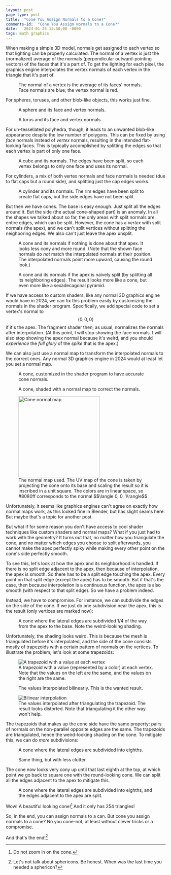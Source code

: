 ```yaml
---
layout: post
page-type: post
title:  "Cone You Assign Normals to a Cone?"
comments-id:  "Cone You Assign Normals to a Cone?"
date:   2024-01-26 13:50:00 -0800
tags: math graphics
---
```

When making a simple 3D model, normals get assigned to each vertex so that lighting can be properly calculated. The normal of a vertex is just the (normalized) average of the normals (perpendicular outward-pointing vectors) of the faces that it's a part of. To get the lighting for each pixel, the graphics engine interpolates the vertex normals of each vertex in the triangle that it's part of.

<div class="figrow">
    <figure>
        <fakecanvas src="{{ '/assets/posts/assign-normals-cone/average-normal.glb' | relative_url }}"
            alt="Face normals forming vertex normals"></fakecanvas>
        <figcaption>The normal of a vertex is the average of its faces' normals. Face normals are blue; the vertex normal is red.</figcaption>
    </figure>
</div>

For spheres, toruses, and other blob-like objects, this works just fine.

<div class="figrow">
    <figure>
        <fakecanvas src="{{ '/assets/posts/assign-normals-cone/sphere.glb' | relative_url }}"
            alt="Sphere normals"></fakecanvas>
        <figcaption>A sphere and its face and vertex normals.</figcaption>
    </figure>
    <figure>
        <fakecanvas src="{{ '/assets/posts/assign-normals-cone/torus.glb' | relative_url }}"
            alt="Torus normals"></fakecanvas>
        <figcaption>A torus and its face and vertex normals.</figcaption>
    </figure>
</div>

For un-tessellated polyhedra, though, it leads to an unwanted blob-like appearance despite the low number of polygons. This can be fixed by using *face* normals instead of *vertex* normals, resulting in the intended flat-looking faces. This is typically accomplished by splitting the edges so that each vertex is part of only one face.

<div class="figrow">
    <figure>
        <fakecanvas src="{{ '/assets/posts/assign-normals-cone/cube.glb' | relative_url }}"
            alt="Cube normals"></fakecanvas>
        <figcaption>A cube and its normals. The edges have been split, so each vertex belongs to only one face and uses its normal.</figcaption>
    </figure>
</div>

For cylinders, a mix of both vertex normals and face normals is needed (due to flat caps but a round side), and splitting just the cap edges works.

<div class="figrow">
    <figure>
        <fakecanvas src="{{ '/assets/posts/assign-normals-cone/cylinder.glb' | relative_url }}"
            alt="Cylinder normals"></fakecanvas>
        <figcaption>A cylinder and its normals. The rim edges have been split to create flat caps, but the side edges have not been split.</figcaption>
    </figure>
</div>

But then we have cones. The base is easy enough. Just split all the edges around it. But the side (the actual cone-shaped part) is an anomaly. In all the shapes we talked about so far, the only areas with split normals are entire edges, which can be split. However, the cone has a *vertex* with split normals (the apex), and we can't split vertices without splitting the neighboring edges. We also can't just leave the apex unsplit.

<div class="figrow">
    <figure>
        <fakecanvas src="{{ '/assets/posts/assign-normals-cone/cone-unsplit.glb' | relative_url }}"
            alt="Cone normals, apex unsplit"></fakecanvas>
        <figcaption>A cone and its normals if nothing is done about that apex. It looks less cony and more round. (Note that the shown face normals do <i>not</i> match the interpolated normals at their position. The interpolated normals point more upward, causing the round look.)</figcaption>
    </figure>
    <figure>
        <fakecanvas src="{{ '/assets/posts/assign-normals-cone/cone-split.glb' | relative_url }}"
            alt="Cone normals, apex split"></fakecanvas>
        <figcaption>A cone and its normals if the apex is naïvely split (by splitting all its neighboring edges). The result looks more like a cone, but even more like a sexadecagonal pyramid.</figcaption>
    </figure>
</div>

If we have access to custom shaders, like any normal 3D graphics engine would have in 2024, we can fix this problem easily by customizing the normals in the shader program. Specifically, we add special code to set a vertex's normal to $$\langle 0, 0, 0\rangle$$ if it's the apex. The fragment shader then, as usual, normalizes the normals after interpolation. (At this point, I will stop showing the face normals. I will also stop showing the apex normal because it's weird, and you should *experience* the *full glory* of the *spike* that is the apex.)

We can also just use a normal map to transform the interpolated normals to the correct ones. Any normal 3D graphics engine in 2024 would at least let you set a normal map.

<div class="figrow">
    <figure>
        <fakecanvas src="{{ '/assets/posts/assign-normals-cone/cone-shader-normals.glb' | relative_url }}"
            alt="Cone with custom shader" shaderTrick></fakecanvas>
        <figcaption>A cone, customized in the shader program to have accurate cone normals.</figcaption>
    </figure>
    <figure>
        <fakecanvas src="{{ '/assets/posts/assign-normals-cone/cone-mapped-normals.glb' | relative_url }}"
            alt="Cone with normal-mapped normals"></fakecanvas>
        <figcaption>A cone, shaded with a normal map to correct the normals.</figcaption>
    </figure>
    <figure>
        <img src="{{ '/assets/posts/assign-normals-cone/cone-normal-map.png' | relative_url }}"
            alt="Cone normal map" style="width:256px;"/>
        <figcaption>The normal map used. The UV map of the cone is taken by projecting the cone onto its base and
        scaling the result so it is inscribed in a unit square. The colors are in linear space, so 
        #8080ff corresponds to the normal $$\langle 0, 0, 1\rangle$$</figcaption>
    </figure>
</div>

Unfortunately, it seems like graphics engines can't agree on exactly how normal maps work, as this looked fine in Blender, but has slight seams here. But maybe that's a topic for another post.

But what if for some reason you don't have access to cool shader techniques like custom shaders and normal maps? What if you just had to work with the geometry? It turns out that, no matter how you triangulate the cone, and no matter which edges you choose to split afterwards, you cannot make the apex perfectly spiky while making every other point on the cone's side perfectly smooth.

To see this, let's look at how the apex and its neighborhood is handled. If there is no split edge adjacent to the apex, then because of interpolation, the apex is smooth. So there has to be a split edge touching the apex. Every point on that split edge (except the apex) has to be smooth. But if that's the case, then because interpolation is a continuous function, the apex is also smooth (with respect to that split edge). So we have a problem indeed.

Instead, we have to compromise. For instance, we can subdivide the edges on the side of the cone. If we just do one subdivision near the apex, this is the result (only vertices are marked now):

<div class="figrow">
    <figure>
        <fakecanvas src="{{ '/assets/posts/assign-normals-cone/cone-subdivide-apex.glb' | relative_url }}"
            alt="Cone subdivided near apex"></fakecanvas>
        <figcaption>A cone where the lateral edges are subdivided 1/4 of the way from the apex to the base. Note the weird-looking shading.</figcaption>
    </figure>
</div>

Unfortunately, the shading looks weird. This is because the mesh is triangulated before it's interpolated, and the side of the cone consists mostly of trapezoids with a certain pattern of normals on the vertices. To illustrate the problem, let's look at some trapezoids:

<div class="figrow">
    <figure>
        <img src="{{ '/assets/posts/assign-normals-cone/trapezoid.svg' | relative_url }}"
            alt="A trapezoid with a value at each vertex"/>
        <figcaption>A trapezoid with a value (represented by a color) at each vertex. Note that the values on the left are the same, and the values on the right are the same.</figcaption>
    </figure>
    <figure>
        <object data="{{ '/assets/posts/assign-normals-cone/trapezoid-interpolation.svg' | relative_url }}"
            alt="Bilinear interpolation"></object>
        <figcaption>The values interpolated bilinearly. This is the wanted result.</figcaption>
    </figure>
    <figure>
        <img src="{{ '/assets/posts/assign-normals-cone/trapezoid-triangulated.svg' | relative_url }}"
            alt="Bilinear interpolation"/>
        <figcaption>The values interpolated after triangulating the trapezoid. The result looks distorted.
        Note that triangulating it the other way won't help.</figcaption>
    </figure>
</div>

The trapezoids that makes up the cone side have the same property: pairs of normals on the non-parallel opposite edges are the same. The trapezoids are triangulated, hence the weird-looking shading on the cone. To mitigate this, we can do *more* subdivisions:

<div class="figrow">
    <figure>
        <fakecanvas src="{{ '/assets/posts/assign-normals-cone/cone-multi-subdivide.glb' | relative_url }}"
            alt="Cone with multiple subdivisions"></fakecanvas>
        <figcaption>A cone where the lateral edges are subdivided into eighths.</figcaption>
    </figure>
    <figure>
        <fakecanvas src="{{ '/assets/posts/assign-normals-cone/cone-multi-subdivide-clean.glb' | relative_url }}"
            alt="Cone with multiple subdivisions and less clutter"></fakecanvas>
        <figcaption>Same thing, but with less clutter.</figcaption>
    </figure>
</div>

The cone now looks very cony up until that last eighth at the top, at which point we go back to square one with the round-looking cone.
We can split all the edges adjacent to the apex to mitigate this.

<div class="figrow">
    <figure>
        <fakecanvas src="{{ '/assets/posts/assign-normals-cone/cone-multi-subdivide-split.glb' | relative_url }}"
            alt="Cone with multiple subdivisions and split edges adjacent to the apex"></fakecanvas>
        <figcaption>A cone where the lateral edges are subdivided into eighths, and the edges adjacent to the apex are split.</figcaption>
    </figure>
</div>

Wow! A beautiful looking cone![^zoom] And it only has 254 triangles!

So, in the end, you can assign normals to a can. But cone you assign normals to a cone? No you cone-not, at least without clever tricks or a compromise.

And that's the end![^sphericon]

[^zoom]: Do not zoom in on the cone.
[^sphericon]: Let's not talk about sphericons. Be honest. When was the last time you needed a sphericon?

<script type="module" src="{{ '/assets/posts/assign-normals-cone/render.js' | relative_url }}"></script>